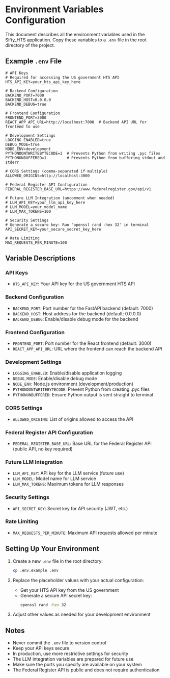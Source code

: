 # Environment Variables Configuration

This document describes all the environment variables used in the Sifty_HTS application. Copy these variables to a `.env` file in the root directory of the project.

## Example `.env` File

```env
# API Keys
# Required for accessing the US government HTS API
HTS_API_KEY=your_hts_api_key_here

# Backend Configuration
BACKEND_PORT=7000
BACKEND_HOST=0.0.0.0
BACKEND_DEBUG=true

# Frontend Configuration
FRONTEND_PORT=3000
REACT_APP_API_URL=http://localhost:7000  # Backend API URL for frontend to use

# Development Settings
LOGGING_ENABLED=true
DEBUG_MODE=true
NODE_ENV=development
PYTHONDONTWRITEBYTECODE=1  # Prevents Python from writing .pyc files
PYTHONUNBUFFERED=1         # Prevents Python from buffering stdout and stderr

# CORS Settings (comma-separated if multiple)
ALLOWED_ORIGINS=http://localhost:3000

# Federal Register API Configuration
FEDERAL_REGISTER_BASE_URL=https://www.federalregister.gov/api/v1

# Future LLM Integration (uncomment when needed)
# LLM_API_KEY=your_llm_api_key_here
# LLM_MODEL=your_model_name
# LLM_MAX_TOKENS=100

# Security Settings
# Generate a secure key: Run 'openssl rand -hex 32' in terminal
API_SECRET_KEY=your_secure_secret_key_here

# Rate Limiting
MAX_REQUESTS_PER_MINUTE=100
```

## Variable Descriptions

### API Keys
- `HTS_API_KEY`: Your API key for the US government HTS API

### Backend Configuration
- `BACKEND_PORT`: Port number for the FastAPI backend (default: 7000)
- `BACKEND_HOST`: Host address for the backend (default: 0.0.0.0)
- `BACKEND_DEBUG`: Enable/disable debug mode for the backend

### Frontend Configuration
- `FRONTEND_PORT`: Port number for the React frontend (default: 3000)
- `REACT_APP_API_URL`: URL where the frontend can reach the backend API

### Development Settings
- `LOGGING_ENABLED`: Enable/disable application logging
- `DEBUG_MODE`: Enable/disable debug mode
- `NODE_ENV`: Node.js environment (development/production)
- `PYTHONDONTWRITEBYTECODE`: Prevent Python from creating .pyc files
- `PYTHONUNBUFFERED`: Ensure Python output is sent straight to terminal

### CORS Settings
- `ALLOWED_ORIGINS`: List of origins allowed to access the API

### Federal Register API Configuration
- `FEDERAL_REGISTER_BASE_URL`: Base URL for the Federal Register API (public API, no key required)

### Future LLM Integration
- `LLM_API_KEY`: API key for the LLM service (future use)
- `LLM_MODEL`: Model name for LLM service
- `LLM_MAX_TOKENS`: Maximum tokens for LLM responses

### Security Settings
- `API_SECRET_KEY`: Secret key for API security (JWT, etc.)

### Rate Limiting
- `MAX_REQUESTS_PER_MINUTE`: Maximum API requests allowed per minute

## Setting Up Your Environment

1. Create a new `.env` file in the root directory:
   ```bash
   cp .env.example .env
   ```

2. Replace the placeholder values with your actual configuration:
   - Get your HTS API key from the US government
   - Generate a secure API secret key:
     ```bash
     openssl rand -hex 32
     ```

3. Adjust other values as needed for your development environment

## Notes

- Never commit the `.env` file to version control
- Keep your API keys secure
- In production, use more restrictive settings for security
- The LLM integration variables are prepared for future use
- Make sure the ports you specify are available on your system
- The Federal Register API is public and does not require authentication 